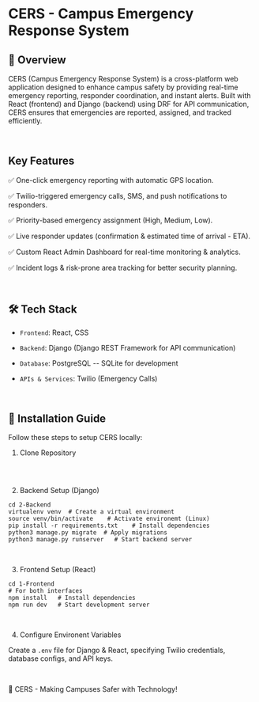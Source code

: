 # CERS - Campus Emergency Response System

## 📌 Overview
CERS (Campus Emergency Response System) is a cross-platform web application 
designed to enhance campus safety by providing real-time emergency reporting, 
responder coordination, and instant alerts. Built with React (frontend) and Django (backend) 
using DRF for API communication, CERS ensures that emergencies are reported, assigned, and tracked efficiently.

<br>

## Key Features

✅ One-click emergency reporting with automatic GPS location.

✅ Twilio-triggered emergency calls, SMS, and push notifications to responders.

✅ Priority-based emergency assignment (High, Medium, Low).

✅ Live responder updates (confirmation & estimated time of arrival - ETA).

✅ Custom React Admin Dashboard for real-time monitoring & analytics.

✅ Incident logs & risk-prone area tracking for better security planning.


<br>

## 🛠️ Tech Stack

- `Frontend`: React, CSS

- `Backend`: Django (Django REST Framework for API communication)

- `Database`: PostgreSQL -- SQLite for development

- `APIs & Services`: Twilio (Emergency Calls)

<br>

## 🚀 Installation Guide

Follow these steps to setup CERS locally:

1. Clone Repository

```

```

<br>

2. Backend Setup (Django)

```
cd 2-Backend
virtualenv venv  # Create a virtual environment
source venv/bin/activate    # Activate environemt (Linux)
pip install -r requirements.txt    # Install dependencies
python3 manage.py migrate  # Apply migrations
python3 manage.py runserver   # Start backend server
```
<br>

3. Frontend Setup (React)

```
cd 1-Frontend
# For both interfaces
npm install   # Install dependencies
npm run dev   # Start development server
```

<br>

4. Configure Environent Variables

Create a `.env` file for Django & React, specifying Twilio credentials,
database configs, and API keys.


<br>

🚀 CERS - Making Campuses Safer with Technology!

